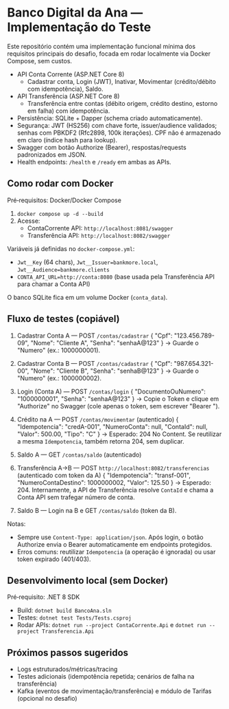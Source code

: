 # Banco Digital da Ana — Implementação do Teste

Este repositório contém uma implementação funcional mínima dos requisitos principais do desafio, focada em rodar localmente via Docker Compose, sem custos.

- API Conta Corrente (ASP.NET Core 8)
  - Cadastrar conta, Login (JWT), Inativar, Movimentar (crédito/débito com idempotência), Saldo.
- API Transferência (ASP.NET Core 8)
  - Transferência entre contas (débito origem, crédito destino, estorno em falha) com idempotência.
- Persistência: SQLite + Dapper (schema criado automaticamente).
- Segurança: JWT (HS256) com chave forte, issuer/audience validados; senhas com PBKDF2 (Rfc2898, 100k iterações). CPF não é armazenado em claro (índice hash para lookup).
- Swagger com botão Authorize (Bearer), respostas/requests padronizados em JSON.
- Health endpoints: `/health` e `/ready` em ambas as APIs.

## Como rodar com Docker

Pré‑requisitos: Docker/Docker Compose

1. `docker compose up -d --build`
2. Acesse:
   - ContaCorrente API: `http://localhost:8081/swagger`
   - Transferência API: `http://localhost:8082/swagger`

Variáveis já definidas no `docker-compose.yml`:
- `Jwt__Key` (64 chars), `Jwt__Issuer=bankmore.local`, `Jwt__Audience=bankmore.clients`
- `CONTA_API_URL=http://conta:8080` (base usada pela Transferência API para chamar a Conta API)

O banco SQLite fica em um volume Docker (`conta_data`).

## Fluxo de testes (copiável)

1. Cadastrar Conta A — POST `/contas/cadastrar`
   {
     "Cpf": "123.456.789-09",
     "Nome": "Cliente A",
     "Senha": "senhaA@123"
   }
   → Guarde o "Numero" (ex.: 1000000001).

2. Cadastrar Conta B — POST `/contas/cadastrar`
   {
     "Cpf": "987.654.321-00",
     "Nome": "Cliente B",
     "Senha": "senhaB@123"
   }
   → Guarde o "Numero" (ex.: 1000000002).

3. Login (Conta A) — POST `/contas/login`
   {
     "DocumentoOuNumero": "1000000001",
     "Senha": "senhaA@123"
   }
   → Copie o Token e clique em "Authorize" no Swagger (cole apenas o token, sem escrever "Bearer ").

4. Crédito na A — POST `/contas/movimentar` (autenticado)
   {
     "Idempotencia": "credA-001",
     "NumeroConta": null,
     "ContaId": null,
     "Valor": 500.00,
     "Tipo": "C"
   }
   → Esperado: 204 No Content. Se reutilizar a mesma `Idempotencia`, também retorna 204, sem duplicar.

5. Saldo A — GET `/contas/saldo` (autenticado)

6. Transferência A→B — POST `http://localhost:8082/transferencias` (autenticado com token da A)
   {
     "Idempotencia": "transf-001",
     "NumeroContaDestino": 1000000002,
     "Valor": 125.50
   }
   → Esperado: 204. Internamente, a API de Transferência resolve `ContaId` e chama a Conta API sem trafegar número de conta.

7. Saldo B — Login na B e GET `/contas/saldo` (token da B).

Notas:
- Sempre use `Content-Type: application/json`. Após login, o botão Authorize envia o Bearer automaticamente em endpoints protegidos.
- Erros comuns: reutilizar `Idempotencia` (a operação é ignorada) ou usar token expirado (401/403).

## Desenvolvimento local (sem Docker)

Pré‑requisito: .NET 8 SDK
- Build: `dotnet build BancoAna.sln`
- Testes: `dotnet test Tests/Tests.csproj`
- Rodar APIs: `dotnet run --project ContaCorrente.Api` e `dotnet run --project Transferencia.Api`

## Próximos passos sugeridos
- Logs estruturados/métricas/tracing
- Testes adicionais (idempotência repetida; cenários de falha na transferência)
- Kafka (eventos de movimentação/transferência) e módulo de Tarifas (opcional no desafio)
